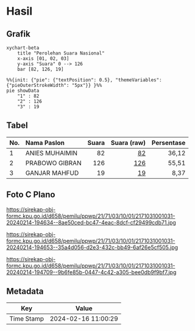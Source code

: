 # Hasil

## Grafik

```mermaid
xychart-beta
    title "Perolehan Suara Nasional"
    x-axis [01, 02, 03]
    y-axis "Suara" 0 --> 126
    bar [82, 126, 19]
```

```mermaid
%%{init: {"pie": {"textPosition": 0.5}, "themeVariables": {"pieOuterStrokeWidth": "5px"}} }%%
pie showData
    "1" : 82
    "2" : 126
    "3" : 19
```

## Tabel

| No. | Nama Paslon    | Suara | Suara (raw) | Persentase |
|:--- |:-------------- | -----:| -----------:| ----------:|
| 1   | ANIES MUHAIMIN | 82    | [82][p-1]   | 36,12      |
| 2   | PRABOWO GIBRAN | 126   | [126][p-2]  | 55,51      |
| 3   | GANJAR MAHFUD  | 19    | [19][p-3]   | 8,37       |


[p-1]: https://github.com/gigit-pemilu/pemilu-2024/blob/main/pilpres/hitung-suara/sub/21-kepulauan-riau/sub/71-kota-batam/sub/03-sekupang/sub/1001-sungai-harapan/sub/031-tps/sub/paslon-1.txt
[p-2]: https://github.com/gigit-pemilu/pemilu-2024/blob/main/pilpres/hitung-suara/sub/21-kepulauan-riau/sub/71-kota-batam/sub/03-sekupang/sub/1001-sungai-harapan/sub/031-tps/sub/paslon-2.txt
[p-3]: https://github.com/gigit-pemilu/pemilu-2024/blob/main/pilpres/hitung-suara/sub/21-kepulauan-riau/sub/71-kota-batam/sub/03-sekupang/sub/1001-sungai-harapan/sub/031-tps/sub/paslon-3.txt

## Foto C Plano

https://sirekap-obj-formc.kpu.go.id/d658/pemilu/ppwp/21/71/03/10/01/2171031001031-20240214-194634--8ae50ced-bc47-4eac-8dcf-cf29499cdb71.jpg

https://sirekap-obj-formc.kpu.go.id/d658/pemilu/ppwp/21/71/03/10/01/2171031001031-20240214-194653--35a4d056-d2e3-432c-bb49-6af26e5cf505.jpg

https://sirekap-obj-formc.kpu.go.id/d658/pemilu/ppwp/21/71/03/10/01/2171031001031-20240214-194709--9b6fe85b-0447-4c42-a305-bee0db9f9bf7.jpg


## Metadata

| Key        | Value               |
| ---------- | ------------------- |
| Time Stamp | 2024-02-16 11:00:29 |



